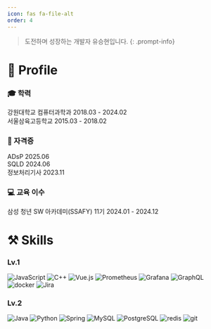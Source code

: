```yaml
---
icon: fas fa-file-alt
order: 4
---
```


> 도전하며 성장하는 개발자 유승현입니다.
{: .prompt-info}

# 🔎 Profile
### 🎓 학력
강원대학교 컴퓨터과학과  2018.03 - 2024.02 </br>
서울삼육고등학교  2015.03 - 2018.02

### 🧾 자격증
ADsP  2025.06 </br>
SQLD  2024.06 </br>
정보처리기사  2023.11

### 💻 교육 이수
삼성 청년 SW 아카데미(SSAFY) 11기 2024.01 - 2024.12

# ⚒️ Skills
### Lv.1

![JavaScript](https://img.shields.io/badge/JavaScript-F7DF1E?style=for-the-badge&logo=javascript&logoColor=white)
![C++](https://img.shields.io/badge/C++-00599C?style=for-the-badge&logo=cplusplus&logoColor=white)
![Vue.js](https://img.shields.io/badge/Vue.js-4FC08D?style=for-the-badge&logo=vuedotjs&logoColor=white)
![Prometheus](https://img.shields.io/badge/Prometheus-E6522C?style=for-the-badge&logo=prometheus&logoColor=white)
![Grafana](https://img.shields.io/badge/Grafana-F46800?style=for-the-badge&logo=Grafana&logoColor=white)
![GraphQL](https://img.shields.io/badge/GraphQL-E10098?style=for-the-badge&logo=graphql&logoColor=white)
![docker](https://img.shields.io/badge/docker-2496ED?style=for-the-badge&logo=docker&logoColor=white)
![Jira](https://img.shields.io/badge/jira-0052CC?style=for-the-badge&logo=jira&logoColor=white)

### Lv.2

![Java](https://img.shields.io/badge/Java-333333?style=for-the-badge&logo=openjdk&logoColor=white)
![Python](https://img.shields.io/badge/python-3776AB?style=for-the-badge&logo=python&logoColor=white)
![Spring](https://img.shields.io/badge/Spring-6DB33F?style=for-the-badge&logo=spring&logoColor=white)
![MySQL](https://img.shields.io/badge/mysql-4479A1?style=for-the-badge&logo=mysql&logoColor=white)
![PostgreSQL](https://img.shields.io/badge/postgresql-4169E1?style=for-the-badge&logo=postgresql&logoColor=white)
![redis](https://img.shields.io/badge/redis-DC382D?style=for-the-badge&logo=redis&logoColor=white)
![git](https://img.shields.io/badge/git-F05032?style=for-the-badge&logo=git&logoColor=white)